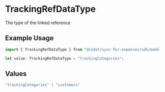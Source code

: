 # TrackingRefDataType

The type of the linked reference

## Example Usage

```typescript
import { TrackingRefDataType } from "@codat/sync-for-expenses/sdk/models/shared";

let value: TrackingRefDataType = "trackingCategories";
```

## Values

```typescript
"trackingCategories" | "customers"
```